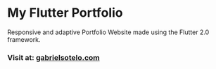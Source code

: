 # My Flutter Portfolio

Responsive and adaptive Portfolio Website made using the Flutter 2.0 framework.


### Visit at: <a href='https://gabrielsotelo.com'>gabrielsotelo.com</a>

